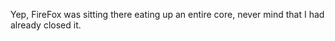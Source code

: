 <!--
id: 248986433
link: http://kevinisom.info/post/248986433/yep-firefox-was-sitting-there-eating-up-an-entire
slug: yep-firefox-was-sitting-there-eating-up-an-entire
date: Thu Nov 19 2009 13:39:37 GMT+1300 (NZDT)
raw: {"blog_name":"kevinisom","id":248986433,"post_url":"http://kevinisom.info/post/248986433/yep-firefox-was-sitting-there-eating-up-an-entire","slug":"yep-firefox-was-sitting-there-eating-up-an-entire","type":"text","date":"2009-11-19 00:39:37 GMT","timestamp":1258591177,"state":"published","format":"html","reblog_key":"eT59Grys","tags":[],"short_url":"http://tmblr.co/Zw68YyErpj1","highlighted":[],"feed_item":"http://twitter.com/kev_nz/statuses/5842838484","from_feed_id":"650289","note_count":0,"title":null,"body":"<p>Yep, FireFox was sitting there eating up an entire core, never mind that I had already closed it.</p>"}
publish: 2009-11-019
tags: 
title: null
-->


Yep, FireFox was sitting there eating up an entire core, never mind that
I had already closed it.


